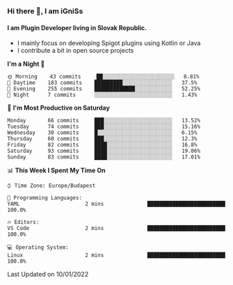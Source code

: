 ### Hi there 👋, I am iGniSs

#### I am Plugin Developer living in Slovak Republic.
- I mainly focus on developing Spigot plugins using Kotlin or Java
- I contribute a bit in open source projects

<!--START_SECTION:waka-->
**I'm a Night 🦉** 

```text
🌞 Morning    43 commits     ██░░░░░░░░░░░░░░░░░░░░░░░   8.81% 
🌆 Daytime    183 commits    █████████░░░░░░░░░░░░░░░░   37.5% 
🌃 Evening    255 commits    █████████████░░░░░░░░░░░░   52.25% 
🌙 Night      7 commits      ░░░░░░░░░░░░░░░░░░░░░░░░░   1.43%

```
📅 **I'm Most Productive on Saturday** 

```text
Monday       66 commits     ███░░░░░░░░░░░░░░░░░░░░░░   13.52% 
Tuesday      74 commits     ███░░░░░░░░░░░░░░░░░░░░░░   15.16% 
Wednesday    30 commits     █░░░░░░░░░░░░░░░░░░░░░░░░   6.15% 
Thursday     60 commits     ███░░░░░░░░░░░░░░░░░░░░░░   12.3% 
Friday       82 commits     ████░░░░░░░░░░░░░░░░░░░░░   16.8% 
Saturday     93 commits     ████░░░░░░░░░░░░░░░░░░░░░   19.06% 
Sunday       83 commits     ████░░░░░░░░░░░░░░░░░░░░░   17.01%

```


📊 **This Week I Spent My Time On** 

```text
⌚︎ Time Zone: Europe/Budapest

💬 Programming Languages: 
YAML                     2 mins              █████████████████████████   100.0%

🔥 Editors: 
VS Code                  2 mins              █████████████████████████   100.0%

💻 Operating System: 
Linux                    2 mins              █████████████████████████   100.0%

```


 Last Updated on 10/01/2022
<!--END_SECTION:waka-->